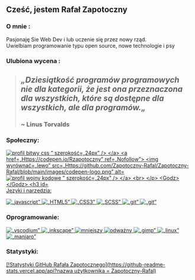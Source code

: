 ## Cześć, jestem Rafał Zapotoczny

### O mnie : 
 Pasjonaję Sie Web Dev i lub uczenie się przez nowy rząd.<br>
 Uwielbiam programowanie typu open source, nowe technologie i psy 

### Ulubiona wycena : 

> ## _„Dziesiątkość programów programowych nie dla kategorii, że jest ona przeznaczona dla wszystkich, które są dostępne dla wszystkich, ale dla programów.„_
> ### ~ Linus Torvalds

### Społeczny:
<p reż="auto">
  <a href=„Https://cssbattle.dev/player/zapotocznyny” ref=„Nofollow”>
    <img wyrównać=„lewo” src=„Https://github.com/Zapotoczny-Rafal/Zapotoczny-Rafal/blob/main/images/css-battle.png” alt="profil bitwy css ” szerokość=„24px” />
  </a> 
  <a href=„Https://codepen.io/Rzapotoczny” ref=„Nofollow”>
    <img wyrównać=„lewo” src=„Https://github.com/Zapotoczny-Rafal/Zapotoczny-Rafal/blob/main/images/codepen-logo.png” alt="profil kodepenowy ” szerokość=„24px” />
  </a>
  <a href=„Https://www.codewars.com/users/Zapotoczny-Rafal” ref=„Nofollow”>
    <img wyrównać=„lewo” src=„Https://github.com/Zapotoczny-Rafal/Zapotoczny-Rafal/blob/main/images/codewars.svg” alt="profil wojny kodowe ” szerokość=„24px” />
  </a>
  <br>
</p>
<Godz></Godz>

### Języki i narzędzia:
<p reż="auto">
  <a href=„https://developer.mozilla.org/pl/docs/Web/JavaScript” rel=„nofollow”>
    <img wyrównać="lewo" alt=„javascript” szerokość=„24px” src=„https://raw.githubusercontent.com/github/explore/80688e429a7d4ef2fca1e82350fe8e3517d3494d/topics/javascript/javascript.png”>
  </a>
  <a href=„https://www.w3.org/html/” rel=„nofollow”>
    <img wyrównać="lewo" alt=„HTML5” szerokość=„24px” src=„https://raw.githubusercontent.com/github/explore/80688e429a7d4ef2fca1e82350fe8e3517d3494d/topics/html/html.png”>
  </a>
  <a href=„https://www.w3schools.com/css/” rel=„nofollow”>
    <img wyrównać="lewo" alt=„CSS3” szerokość=„24px” src=„https://raw.githubusercontent.com/github/explore/80688e429a7d4ef2fca1e82350fe8e3517d3494d/topics/css/css.png”>
  </a>
  <a href=„https://sass-lang.com/” rel=„nofollow”>
    <img wyrównać="lewo" alt=„SCSS” szerokość=„24px” src=„https://github.com/Zapotoczny-Rafal/Zapotoczny-Rafal/blob/main/images/sass.svg.png”>
  </a>
  <a href=„https://git-scm.com/” rel=„nofollow”> 
    <img wyrównać="lewo" alt=„git” szerokość=„24px” src=„https://camo.githubusercontent.com/fbfcb9e3dc648adc93bef37c718db16c52f617ad055a26de6dc3c21865c3321d/68747470733a2f2777 data-canonical-src=„https://www.vectorlogo.zone/logos/git-scm/git-scm-icon.svg”>
  </a>
  <a cel="_pusty" rel=„noopener noreferrer” href=„https://github.com/Zapotoczny-Rafal/Zapotoczny-Rafal/blob/main/images/github.svg”>
    <img wyrównać="lewo" alt=„git” szerokość=„24px” src=„https://github.com/Zapotoczny-Rafal/Zapotoczny-Rafal/blob/main/images/github.svg”>
  </a>
  <br>
</p>  
<godz></godz>

### Oprogramowanie:
<p reż="auto">
  <a href=„https://vscodium.com/” ref=„nofollow”>
    <img wyrównać="lewo" src=„https://github.com/Zapotoczny-Rafal/Zapotoczny-Rafal/blob/main/images/vscodium.png” alt=„vscodium” szerokość=„24px”/>
  </a> 
  <a href=„https://inkscape.org/” ref=„nofollow”>
    <img wyrównać="lewo" src=„https://github.com/Zapotoczny-Rafal/Zapotoczny-Rafal/blob/main/images/Inkscape.svg” alt=„inkscape” szerokość=„24px”/>
  </a>
  <a href=„https://github.com/phase1geo/Minder” ref=„nofollow”>
    <img wyrównać="lewo" src=„https://github.com/Zapotoczny-Rafal/Zapotoczny-Rafal/blob/main/images/minder.png” alt="mniejszy" szerokość=„24px”/>
  </a>
  <a href=„https://brave.com/” ref=„nofollow”>
    <img wyrównać="lewo" src=„https://github.com/Zapotoczny-Rafal/Zapotoczny-Rafal/blob/main/images/brave.png” alt="odważny" szerokość=„24px”/>
  </a>
  <a href=„https://www.gimp.org/” ref=„nofollow”>
    <img wyrównać="lewo" src=„https://github.com/Zapotoczny-Rafal/Zapotoczny-Rafal/blob/main/images/gimp.svg.png” alt=„gimp” szerokość=„24px”/>
  </a>
  <a href=„https://www.linux.com/” ref=„nofollow”>
    <img wyrównać="lewo" src=„https://github.com/Zapotoczny-Rafal/Zapotoczny-Rafal/blob/main/images/linux.png” alt=„linux” szerokość=„24px”/>
  </a>
  <a href=„https://manjaro.org/” ref=„nofollow”>
    <img wyrównać="lewo" src=„https://github.com/Zapotoczny-Rafal/Zapotoczny-Rafal/blob/main/images/manjaro.png” alt=„manjaro” szerokość=„24px”/>
  </a>
  <br>
</p>

### Statystyki: 
[[!Statystyki GitHub Rafała Zapotocznego](https://github-readme-stats.vercel.app/api?nazwa użytkownika = Zapotoczny-Rafal)](https://github.com/anuraghazra/github-readme-stats)
